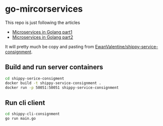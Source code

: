 # go-mircorservices

This repo is just following the articles

- [Microservices in Golang part1](https://ewanvalentine.io/microservices-in-golang-part-1/)
- [Microservices in Golang part2](https://ewanvalentine.io/microservices-in-golang-part-2/)

It will pretty much be copy and pasting from [EwanValentine/shippy-service-consignment](https://github.com/EwanValentine/shippy-service-consignment).

## Build and run server containers

```bash
cd shippy-serice-consigment
docker build -t shippy-service-consignment .
docker run -p 50051:50051 shippy-service-consignment
```

## Run cli client

```bash
cd shippy-cli-consignment
go run main.go
```
